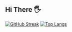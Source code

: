 ## Hi There :raised_hand_with_fingers_splayed:
[![GitHub Streak](http://github-readme-streak-stats.herokuapp.com?user=Tsetsenbileg&theme=transparent&hide_border=true&mode=weekly&card_width=750)](https://git.io/streak-stats)
[![Top Langs](https://github-readme-stats.vercel.app/api/top-langs/?username=Tsetsenbileg)](https://github.com/anuraghazra/github-readme-stats)
